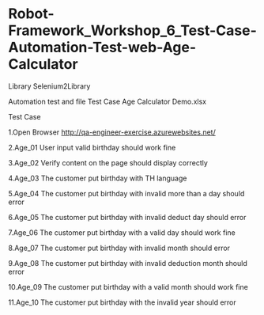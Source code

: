 # Robot-Framework_Workshop_6_Test-Case-Automation-Test-web-Age-Calculator

Library    Selenium2Library

Automation test and file Test Case Age Calculator Demo.xlsx

Test Case

1.Open Browser http://qa-engineer-exercise.azurewebsites.net/

2.Age_01 User input valid birthday should work fine

3.Age_02 Verify content on the page should display correctly

4.Age_03 The customer put birthday with TH language

5.Age_04 The customer put birthday with invalid more than a day should error

6.Age_05 The customer put birthday with invalid deduct day should error

7.Age_06 The customer put birthday with a valid day should work fine

8.Age_07 The customer put birthday with invalid month should error

9.Age_08 The customer put birthday with invalid deduction month should error

10.Age_09 The customer put birthday with a valid month should work fine

11.Age_10 The customer put birthday with the invalid year should error

